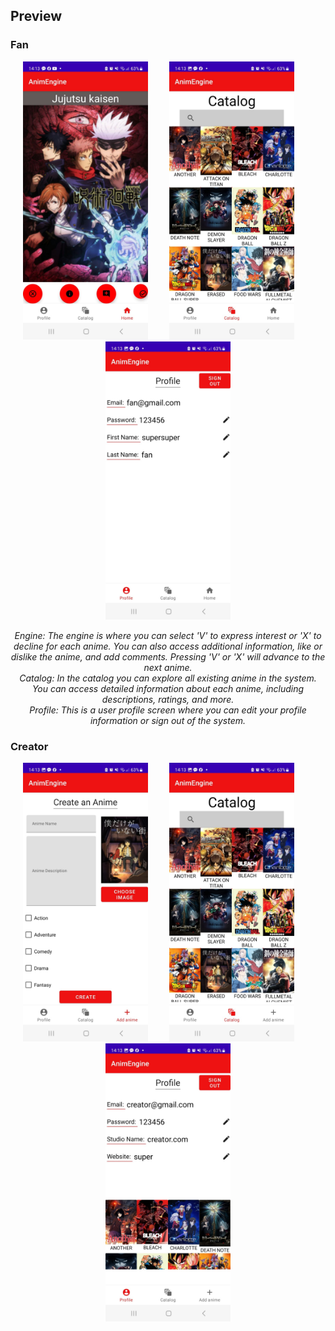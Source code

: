 
## Preview
### Fan
<p align="center">
    <img src="Images/fan_engine.jpeg" alt="Engine" width="200" style="margin-right: 30px;" />
    <img src="Images/fan_catalog.jpeg" alt="Catalog" width="200" style="margin-right: 30px;" />
    <img src="Images/fan_profile.jpeg" alt="Profile" width="200" />
</p>

<p align="center">
    <em>Engine: The engine is where you can select 'V' to express interest or 'X' to decline for each anime. You can also access additional information, like or dislike the anime, and add comments. Pressing 'V' or 'X' will advance to the next anime.</em> </br>
    <em>Catalog: In the catalog you can explore all existing anime in the system. You can access detailed information about each anime, including descriptions, ratings, and more.</em> </br>
    <em>Profile: This is a user profile screen where you can edit your profile information or sign out of the system.</em>
</p>

### Creator
<p align="center">
    <img src="Images/creator_add_anime.jpeg" alt="Engine" width="200" style="margin-right: 30px;" />
    <img src="Images/creator_catalog.jpeg" alt="Catalog" width="200" style="margin-right: 30px;" />
    <img src="Images/creator_profile.jpeg" alt="Profile" width="200" />
</p>
